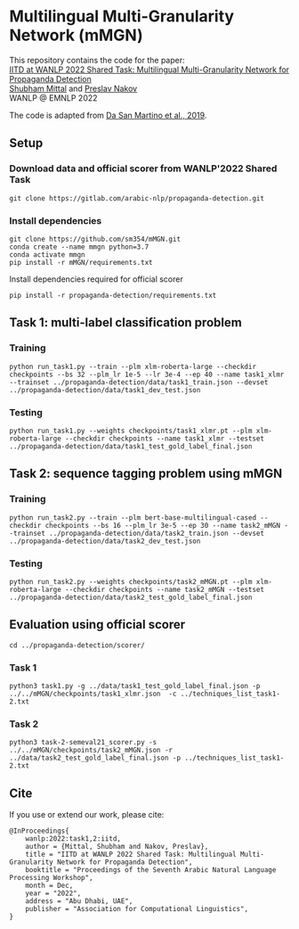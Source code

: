 # Multilingual Multi-Granularity Network (mMGN)
This repository contains the code for the paper:\
[IITD at WANLP 2022 Shared Task: Multilingual Multi-Granularity Network for Propaganda Detection](https://arxiv.org/abs/2210.17190)\
[Shubham Mittal](https://scholar.google.com/citations?view_op=list_works&hl=en&authuser=1&hl=en&user=l_bIdRcAAAAJ&authuser=1) and [Preslav Nakov](https://scholar.google.com/citations?user=DfXsKZ4AAAAJ&hl=en)\
WANLP @ EMNLP 2022

The code is adapted from [Da San Martino et al.,
2019](https://aclanthology.org/D19-1565/).

## Setup
### Download data and official scorer from WANLP'2022 Shared Task
```
git clone https://gitlab.com/arabic-nlp/propaganda-detection.git
```

### Install dependencies
```
git clone https://github.com/sm354/mMGN.git
conda create --name mmgn python=3.7
conda activate mmgn
pip install -r mMGN/requirements.txt
```
Install dependencies required for official scorer
```
pip install -r propaganda-detection/requirements.txt
```

## Task 1: multi-label classification problem
### Training
```
python run_task1.py --train --plm xlm-roberta-large --checkdir checkpoints --bs 32 --plm_lr 1e-5 --lr 3e-4 --ep 40 --name task1_xlmr --trainset ../propaganda-detection/data/task1_train.json --devset ../propaganda-detection/data/task1_dev_test.json
```
### Testing
```
python run_task1.py --weights checkpoints/task1_xlmr.pt --plm xlm-roberta-large --checkdir checkpoints --name task1_xlmr --testset ../propaganda-detection/data/task1_test_gold_label_final.json
```

## Task 2: sequence tagging problem using mMGN
### Training
```
python run_task2.py --train --plm bert-base-multilingual-cased --checkdir checkpoints --bs 16 --plm_lr 3e-5 --ep 30 --name task2_mMGN --trainset ../propaganda-detection/data/task2_train.json --devset ../propaganda-detection/data/task2_dev_test.json 
```
### Testing
```
python run_task2.py --weights checkpoints/task2_mMGN.pt --plm xlm-roberta-large --checkdir checkpoints --name task2_mMGN --testset ../propaganda-detection/data/task2_test_gold_label_final.json
```

## Evaluation using official scorer
```
cd ../propaganda-detection/scorer/
```

### Task 1
```
python3 task1.py -g ../data/task1_test_gold_label_final.json -p ../../mMGN/checkpoints/task1_xlmr.json  -c ../techniques_list_task1-2.txt
```

### Task 2
```
python3 task-2-semeval21_scorer.py -s ../../mMGN/checkpoints/task2_mMGN.json -r ../data/task2_test_gold_label_final.json -p ../techniques_list_task1-2.txt 
```

## Cite
If you use or extend our work, please cite:
```
@InProceedings{
    wanlp:2022:task1,2:iitd, 
    author = {Mittal, Shubham and Nakov, Preslav},
    title = "IITD at WANLP 2022 Shared Task: Multilingual Multi-Granularity Network for Propaganda Detection",
    booktitle = "Proceedings of the Seventh Arabic Natural Language Processing Workshop",
    month = Dec,
    year = "2022",
    address = "Abu Dhabi, UAE",
    publisher = "Association for Computational Linguistics",
}
```
